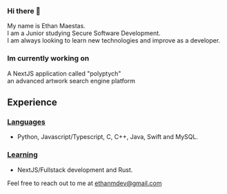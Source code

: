 ### Hi there 👋
My name is Ethan Maestas. </br>
I am a Junior studying Secure Software Development. </br>
I am always looking to learn new technologies and improve as a developer.

### Im currently working on
A NextJS application called "polyptych" </br> 
an advanced artwork search engine platform

## Experience
### <ins>Languages</ins>
- Python, Javascript/Typescript, C, C++, Java, Swift and MySQL.
### <ins>Learning</ins>
- NextJS/Fullstack development and Rust.

Feel free to reach out to me at ethanmdev@gmail.com

<!--
**devethanm/devethanm** is a ✨ _special_ ✨ repository because its `README.md` (this file) appears on your GitHub profile.

Here are some ideas to get you started:

- 🔭 I’m currently working on ...
- 🌱 I’m currently learning ...
- 👯 I’m looking to collaborate on ...
- 🤔 I’m looking for help with ...
- 💬 Ask me about ...
- 📫 How to reach me: ...
- 😄 Pronouns: ...
- ⚡ Fun fact: ...
-->
